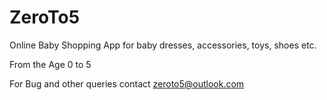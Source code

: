 # ZeroTo5

Online Baby Shopping App for baby dresses, accessories, toys, shoes etc. 

From the Age 0 to 5

For Bug and other queries contact zeroto5@outlook.com

